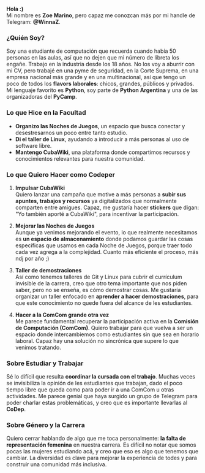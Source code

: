 **Hola :)**  
Mi nombre es **Zoe Marino**, pero capaz me conozcan más por mi handle de Telegram: **@WinnaZ**.

### ¿Quién Soy?
Soy una estudiante de computación que recuerda cuando había 50 personas en las aulas, así que no dejen que mi número de libreta los engañe. Trabajo en la industria desde los 18 años. No los voy a aburrir con mi CV, pero trabajé en una pyme de seguridad, en la Corte Suprema, en una empresa nacional más grande y en una multinacional, así que tengo un poco de todos los **flavors laborales**: chicos, grandes, públicos y privados.  
Mi lenguaje favorito es **Python**, soy parte de **Python Argentina** y una de las organizadoras del **PyCamp**.

### Lo que Hice en la Facultad
- **Organizo las Noches de Juegos**, un espacio que busca conectar y desestresarnos un poco entre tanto estudio.
- **Di el taller de Linux**, ayudando a introducir a más personas al uso de software libre.
- **Mantengo CubaWiki**, una plataforma donde compartimos recursos y conocimientos relevantes para nuestra comunidad.

### Lo que Quiero Hacer como Codeper
1. **Impulsar CubaWiki**  
   Quiero lanzar una campaña que motive a más personas a **subir sus apuntes, trabajos y recursos** ya digitalizados que normalmente comparten entre amigues. Capaz, me gustaría hacer **stickers** que digan: "Yo también aporté a CubaWiki", para incentivar la participación.

2. **Mejorar las Noches de Juegos**  
   Aunque ya venimos mejorando el evento, lo que realmente necesitamos es **un espacio de almacenamiento** donde podamos guardar las cosas específicas que usamos en cada Noche de Juegos, porque traer todo cada vez agrega a la complejidad. Cuanto más eficiente el proceso, más ndj por año ;)

3. **Taller de demostraciones**  
   Así como tenemos talleres de Git y Linux para cubrir el currículum invisible de la carrera, creo que otro tema importante que nos piden saber, pero no se enseña, es cómo demostrar cosas. Me gustaría organizar un taller enfocado en **aprender a hacer demostraciones**, para que este conocimiento no quede fuera del alcance de les estudiantes.

4. **Hacer a la ComCom grande otra vez**  
   Me parece fundamental recuperar la participación activa en la **Comisión de Computación (ComCom)**. Quiero trabajar para que vuelva a ser un espacio donde intercambiemos como estudiantes sin que sea en horario laboral. Capaz hay una solución no sincrónica que supere lo que venimos tratando.

### Sobre Estudiar y Trabajar
Sé lo difícil que resulta **coordinar la cursada con el trabajo**. Muchas veces se invisibiliza la opinión de les estudiantes que trabajan, dado el poco tiempo libre que queda como para poder ir a una ComCom u otras actividades. Me parece genial que haya surgido un grupo de Telegram para poder charlar estas problemáticas, y creo que es importante llevarlas al **CoDep**.

### Sobre Género y la Carrera
Quiero cerrar hablando de algo que me toca personalmente: **la falta de representación femenina** en nuestra carrera. Es difícil no notar que somos pocas las mujeres estudiando acá, y creo que eso es algo que tenemos que cambiar. La diversidad es clave para mejorar la experiencia de todes y para construir una comunidad más inclusiva.
